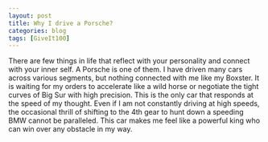 ```yaml
---
layout: post
title: Why I drive a Porsche?
categories: blog
tags: [GiveIt100]
---
```


There are few things in life that reflect with your personality and connect with your inner self.
A Porsche is one of them. I have driven many cars across various segments, but nothing
connected with me like my Boxster. It is waiting for my orders to accelerate like a wild horse
or negotiate the tight curves of Big Sur with high precision. This is the only car that responds at
the speed of my thought. Even if I am not constantly driving at high speeds, the occasional thrill
of shifting to the 4th gear to hunt down a speeding BMW cannot be paralleled. This car makes me
feel like a powerful king who can win over any obstacle in my way.


